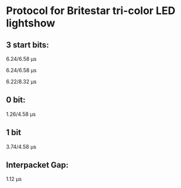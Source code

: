 Protocol for Britestar tri-color LED lightshow
====================

3 start bits:
-------------

6.24/6.58 μs

6.24/6.58 μs

6.22/8.32 μs

0 bit:
------

1.26/4.58 μs

1 bit
-----

3.74/4.58 μs

Interpacket Gap:
----------------

1.12 μs